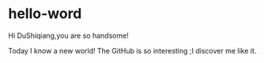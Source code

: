 # hello-word
Hi DuShiqiang,you are so handsome!

Today I know a new world! The GitHub is so interesting ;I discover me like it.
